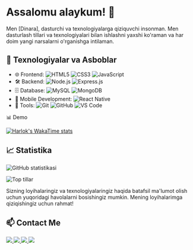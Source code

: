 # Assalomu alaykum! 👋

Men [Dinara], dasturchi va texnologiyalarga qiziquvchi insonman. Men dasturlash tillari va texnologiyalari bilan ishlashni yaxshi ko'raman va har doim yangi narsalarni o'rganishga intilaman.

## 🔧 Texnologiyalar va Asboblar

- 🌐 Frontend: ![HTML5](https://img.shields.io/badge/HTML5-E34F26?style=for-the-badge&logo=html5&logoColor=white) ![CSS3](https://img.shields.io/badge/CSS3-1572B6?style=for-the-badge&logo=css3&logoColor=white) ![JavaScript](https://img.shields.io/badge/JavaScript-F7DF1E?style=for-the-badge&logo=javascript&logoColor=black)
- 🛠 Backend: ![Node.js](https://img.shields.io/badge/Node.js-339933?style=for-the-badge&logo=nodedotjs&logoColor=white) ![Express.js](https://img.shields.io/badge/Express.js-000000?style=for-the-badge&logo=express&logoColor=white)
- 🗄 Database: ![MySQL](https://img.shields.io/badge/MySQL-4479A1?style=for-the-badge&logo=mysql&logoColor=white) ![MongoDB](https://img.shields.io/badge/MongoDB-47A248?style=for-the-badge&logo=mongodb&logoColor=white)
- 📱 Mobile Development: ![React Native](https://img.shields.io/badge/React_Native-20232A?style=for-the-badge&logo=react&logoColor=61DAFB)
- 🔧 Tools: ![Git](https://img.shields.io/badge/Git-F05032?style=for-the-badge&logo=git&logoColor=white) ![GitHub](https://img.shields.io/badge/GitHub-181717?style=for-the-badge&logo=github&logoColor=white) ![VS Code](https://img.shields.io/badge/VS_Code-007ACC?style=for-the-badge&logo=visual-studio-code&logoColor=white)

:bar_chart: Demo
<p dir="auto"><a target="_blank" rel="noopener noreferrer nofollow" href="https://camo.githubusercontent.com/6d30e660c959262eee8031c300824a01aad432921787784040b561a86cd187dd/68747470733a2f2f6769746875622d726561646d652d73746174732e76657263656c2e6170702f6170692f77616b6174696d653f757365726e616d653d6666666c616273"><img src="https://camo.githubusercontent.com/6d30e660c959262eee8031c300824a01aad432921787784040b561a86cd187dd/68747470733a2f2f6769746875622d726561646d652d73746174732e76657263656c2e6170702f6170692f77616b6174696d653f757365726e616d653d6666666c616273" alt="Harlok's WakaTime stats" data-canonical-src="https://github-readme-stats.vercel.app/api/wakatime?username=ffflabs" style="max-width: 100%;"></a></p>

## 📈 Statistika

![GitHub statistikasi](https://github-readme-stats.vercel.app/api?username=yourusername&show_icons=true&theme=radical)

![Top tillar](https://github-readme-stats.vercel.app/api/top-langs/?username=yourusername&layout=compact&theme=radical)


Sizning loyihalaringiz va texnologiyalaringiz haqida batafsil ma'lumot olish uchun yuqoridagi havolalarni bosishingiz mumkin. Mening loyihalarimga qiziqishingiz uchun rahmat!


## 📫 Contact Me
<div id="badges">
  <a href="https://t.me/haverts004">
      <img src="https://img.shields.io/badge/telegram-blue?logo=telegram&logoColor=white">
  </a>
  <a href="https://www.instagram.com/asilbekahmedov707?igsh=MTJ0em9ja2Yzd25vdA">
    <img src="https://img.shields.io/badge/instagram-red?logo=instagram&logoColor=white">
  </a>
  <a href="https://www.facebook.com/profile.php?id=100080811552936&mibextid=ZbWKwL">
      <img src="https://img.shields.io/badge/facebook-white?logo=facebook&logoColor=blue">
  </a>
  <a href="https://www.youtube.com/@SporSaga_TV">
    <img src="https://img.shields.io/badge/youtube-white?logo=youtube&logoColor=red">
  </a>
 <br>
  <img src="https://komarev.com/ghpvc/?username=freedom-1&label=PROFILNI+KO'RISHLAR+SONI" alt=""/
</br>
